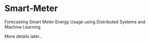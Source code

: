 # Smart-Meter
Forecasting Smart Meter Energy Usage using Distributed Systems and Machine Learning

More details later...
